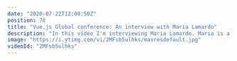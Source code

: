 ```yaml
---
date: "2020-07-22T12:00:50Z"
position: 78
title: "Vue.js Global conference: An interview with Maria Lamardo"
description: "In this video I'm interviewing Maria Lamardo. Maria is a web developer with a specialty in #accessibility and #Vuejs. We talk a little about her Vue.js Global conference talk which basically covers me asking her annoying questions about forms and accessibility. After covering the conference talk we dive into her unconventional path into tech and how she became so good at her job. I'm very impressed by Maria and our conversation goes quite deep. If you are someone who wants to potentially switch careers, watch this interview.\n\nThis video is made in collaboration with the Vue.js Global conference. \nMore details here: https://vuejs.amsterdam \n\nFollow Maria here:\nhttps://twitter.com/MariaLamardo\nhttps://twitter.com/world_vue\n\nFollow me here:\nWebsite: https://timbenniks.nl/\nTwitter: https://twitter.com/timbenniks\nGithub: https://github.com/timbenniks\n\n#interview"
image: "https://i.ytimg.com/vi/2MFsb5ulhks/maxresdefault.jpg"
videoId: "2MFsb5ulhks"
---
```


